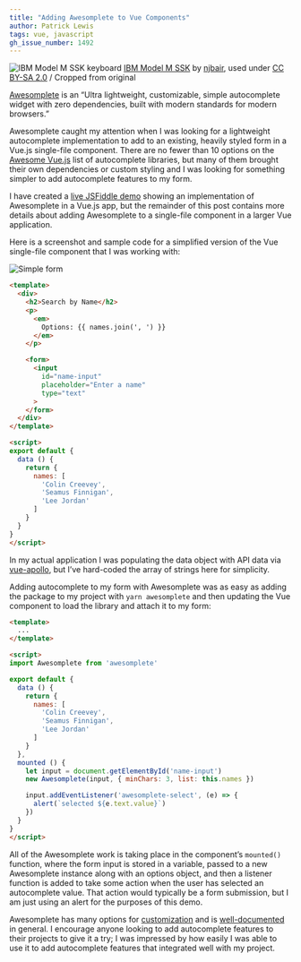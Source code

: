 ```yaml
---
title: "Adding Awesomplete to Vue Components"
author: Patrick Lewis
tags: vue, javascript
gh_issue_number: 1492
---
```


<img src="/blog/2019/01/31/adding-awesomplete-to-vue-components/banner.jpg" alt="IBM Model M SSK keyboard" /> [IBM Model M SSK](https://www.flickr.com/photos/njbair/19313574711/) by [njbair](https://www.flickr.com/photos/njbair/), used under [CC BY-SA 2.0](https://creativecommons.org/licenses/by-sa/2.0/) / Cropped from original

[Awesomplete](https://leaverou.github.io/awesomplete/) is an “Ultra lightweight, customizable, simple autocomplete widget with zero dependencies, built with modern standards for modern browsers.”

Awesomplete caught my attention when I was looking for a lightweight autocomplete implementation to add to an existing, heavily styled form in a Vue.js single-​file component. There are no fewer than 10 options on the [Awesome Vue.js](https://github.com/vuejs/awesome-vue#autocomplete) list of autocomplete libraries, but many of them brought their own dependencies or custom styling and I was looking for something simpler to add autocomplete features to my form.

I have created a [live JSFiddle demo](https://jsfiddle.net/endpointpatrick/9czpvo58/9/) showing an implementation of Awesomplete in a Vue.js app, but the remainder of this post contains more details about adding Awesomplete to a single-​file component in a larger Vue application.

Here is a screenshot and sample code for a simplified version of the Vue single-​file component that I was working with:

<img src="/blog/2019/01/31/adding-awesomplete-to-vue-components/form.png" alt="Simple form" />

```html
<template>
  <div>
    <h2>Search by Name</h2>
    <p>
      <em>
        Options: {{ names.join(', ') }}
      </em>
    </p>

    <form>
      <input
        id="name-input"
        placeholder="Enter a name"
        type="text"
      >
    </form>
  </div>
</template>

<script>
export default {
  data () {
    return {
      names: [
        'Colin Creevey',
        'Seamus Finnigan',
        'Lee Jordan'
      ]
    }
  }
}
</script>
```

In my actual application I was populating the data object with API data via [vue-apollo](https://github.com/Akryum/vue-apollo), but I’ve hard-​coded the array of strings here for simplicity.

Adding autocomplete to my form with Awesomplete was as easy as adding the package to my project with `yarn awesomplete` and then updating the Vue component to load the library and attach it to my form:

```html
<template>
  ...
</template>

<script>
import Awesomplete from 'awesomplete'

export default {
  data () {
    return {
      names: [
        'Colin Creevey',
        'Seamus Finnigan',
        'Lee Jordan'
      ]
    }
  },
  mounted () {
    let input = document.getElementById('name-input')
    new Awesomplete(input, { minChars: 3, list: this.names })

    input.addEventListener('awesomplete-select', (e) => {
      alert(`selected ${e.text.value}`)
    })
  }
}
</script>
```

All of the Awesomplete work is taking place in the component’s `mounted()` function, where the form input is stored in a variable, passed to a new Awesomplete instance along with an options object, and then a listener function is added to take some action when the user has selected an autocomplete value. That action would typically be a form submission, but I am just using an alert for the purposes of this demo.

Awesomplete has many options for [customization](https://leaverou.github.io/awesomplete/#customization) and is [well-documented](https://leaverou.github.io/awesomplete/#advanced-examples) in general. I encourage anyone looking to add autocomplete features to their projects to give it a try; I was impressed by how easily I was able to use it to add autocomplete features that integrated well with my project.

